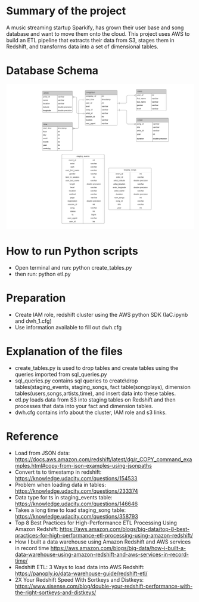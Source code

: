 # Summary of the project
A music streaming startup Sparkify, has grown their user base and song database and want to move them onto the cloud. This project uses AWS to build an ETL pipeline that extracts their data from S3, stages them in Redshift, and transforms data into a set of dimensional tables.

# Database Schema
![image info](ERD.jpeg)

# How to run Python scripts
- Open terminal and run: python create_tables.py
- then run: python etl.py

# Preparation
 - Create IAM role, redshift cluster using the AWS python SDK (IaC.ipynb and  dwh_1.cfg)
 - Use information available to fill out dwh.cfg

# Explanation of the files
- create_tables.py is used to drop tables and create tables using the queries imported from sql_queries.py
- sql_queries.py contains sql queries to create\drop tables(staging_events, staging_songs, fact table(songplays), dimension tables(users,songs,artists,time), and insert data into these tables.
- etl.py loads data from S3 into staging tables on Redshift and then processes that data into your fact and dimension tables.
- dwh.cfg contains info about the cluster, IAM role and s3 links.

# Reference
- Load from JSON data: https://docs.aws.amazon.com/redshift/latest/dg/r_COPY_command_examples.html#copy-from-json-examples-using-jsonpaths
- Convert ts to timestamp in redshift: https://knowledge.udacity.com/questions/154533
- Problem when loading data in tables: https://knowledge.udacity.com/questions/233374
- Data type for ts in staging_events table: https://knowledge.udacity.com/questions/146646
- Takes a long time to load staging_song table: https://knowledge.udacity.com/questions/358793
- Top 8 Best Practices for High-Performance ETL Processing Using Amazon Redshift:
https://aws.amazon.com/blogs/big-data/top-8-best-practices-for-high-performance-etl-processing-using-amazon-redshift/
- How I built a data warehouse using Amazon Redshift and AWS services in record time
https://aws.amazon.com/blogs/big-data/how-i-built-a-data-warehouse-using-amazon-redshift-and-aws-services-in-record-time/
- Redshift ETL: 3 Ways to load data into AWS Redshift: https://panoply.io/data-warehouse-guide/redshift-etl/
- 2X Your Redshift Speed With Sortkeys and Distkeys: https://www.sisense.com/blog/double-your-redshift-performance-with-the-right-sortkeys-and-distkeys/
